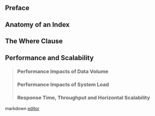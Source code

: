 ## Preface  
## Anatomy of an Index 
## The Where Clause
## Performance and Scalability
>### Performance Impacts of Data Volume
>### Performance Impacts of System Load
>### Response Time, Throughput and Horizontal Scalability



markdown [editor](https://stackedit.io/editor)
